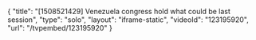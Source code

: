 {
    "title": "[1508521429] Venezuela congress hold what could be last session",
    "type": "solo",
    "layout": "iframe-static",
    "videoId": "123195920",
    "url": "\/tvpembed\/123195920"
}